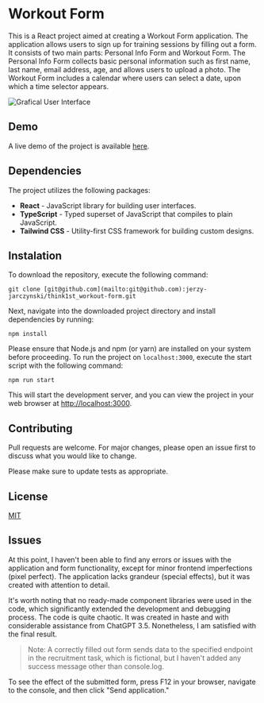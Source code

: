 
# Workout Form

This is a React project aimed at creating a Workout Form application. The application allows users to sign up for training sessions by filling out a form. It consists of two main parts: Personal Info Form and Workout Form. The Personal Info Form collects basic personal information such as first name, last name, email address, age, and allows users to upload a photo. The Workout Form includes a calendar where users can select a date, upon which a time selector appears. 

![Grafical User Interface](https://i.postimg.cc/JnRHPPp8/workout-form.png)


## Demo

A live demo of the project is available [here](https://b29ed93e-7ff3-49dd-9534-9a6197bb7750-00-3nel7kpvi4r7d.spock.replit.dev/). 

## Dependencies 

The project utilizes the following packages: 
-  **React** - JavaScript library for building user interfaces. 
-  **TypeScript** - Typed superset of JavaScript that compiles to plain JavaScript. 
-  **Tailwind CSS** - Utility-first CSS framework for building custom designs.

## Instalation

To download the repository, execute the following command:

```
git clone [git@github.com](mailto:git@github.com):jerzy-jarczynski/think1st_workout-form.git
```

Next, navigate into the downloaded project directory and install dependencies by running:

```
npm install
```

Please ensure that Node.js and npm (or yarn) are installed on your system before proceeding. To run the project on `localhost:3000`, execute the start script with the following command:

```
npm run start
```


This will start the development server, and you can view the project in your web browser at [http://localhost:3000](http://localhost:3000).

## Contributing

Pull requests are welcome. For major changes, please open an issue first to discuss what you would like to change.

Please make sure to update tests as appropriate.

## License

[](https://github.com/jerzy-jarczynski/final_jewelry_shop#license)

[MIT](https://choosealicense.com/licenses/mit/)

## Issues

At this point, I haven't been able to find any errors or issues with the application and form functionality, except for minor frontend imperfections (pixel perfect). The application lacks grandeur (special effects), but it was created with attention to detail.

It's worth noting that no ready-made component libraries were used in the code, which significantly extended the development and debugging process. The code is quite chaotic. It was created in haste and with considerable assistance from ChatGPT 3.5. Nonetheless, I am satisfied with the final result.

> Note: A correctly filled out form sends data to the specified endpoint in the recruitment task, which is fictional, but I haven't added any success message other than console.log.

To see the effect of the submitted form, press F12 in your browser, navigate to the console, and then click "Send application."
